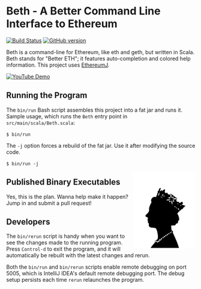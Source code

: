 # Beth - A Better Command Line Interface to Ethereum

[![Build Status](https://travis-ci.org/mslinn/beth.svg?branch=master)](https://travis-ci.org/mslinn/beth)
[![GitHub version](https://badge.fury.io/gh/mslinn%2Fbeth.svg)](https://badge.fury.io/gh/mslinn%2Fbeth)

Beth is a command-line for Ethereum, like eth and geth, but written in Scala.
Beth stands for "Better ETH"; it features auto-completion and colored help information.
This project uses [EthereumJ](https://github.com/ethereum/ethereumj).

[![YouTube Demo](https://www.micronauticsresearch.com/images/bethIntro.png)](https://www.youtube.com/watch?v=HGPFR1gzrXs)

## Running the Program
The `bin/run` Bash script assembles this project into a fat jar and runs it.
Sample usage, which runs the `Beth` entry point in `src/main/scala/Beth.scala`:

```
$ bin/run
```

The `-j` option forces a rebuild of the fat jar.
Use it after modifying the source code.

```
$ bin/run -j
```

<img src='https://raw.githubusercontent.com/mslinn/beth/gh-pages/images/queenElizabeth.jpg' align='right' width='33%'>

## Published Binary Executables
Yes, this is the plan.
Wanna help make it happen?
Jump in and submit a pull request!

## Developers
The `bin/rerun` script is handy when you want to see the changes made to the running program.
Press `Control-d` to exit the program, and it will automatically be rebuilt with the latest changes and rerun.

Both the `bin/run` and `bin/rerun` scripts enable remote debugging on port 5005, 
which is IntelliJ IDEA's default remote debugging port.
The debug setup persists each time `rerun` relaunches the program.
